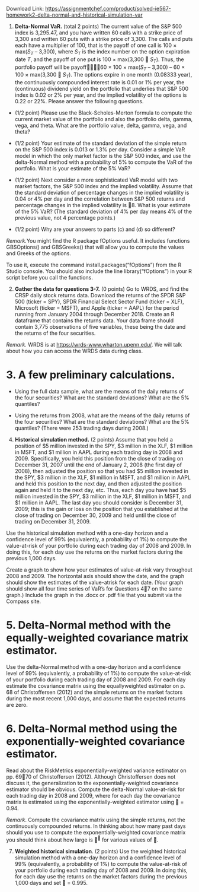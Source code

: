 Download Link: https://assignmentchef.com/product/solved-ie567-homework2-delta-normal-and-historical-simulation-var
<br>



<ol>

 <li><strong> Delta-Normal VaR.</strong> (total 2 points) The current value of the S&amp;P 500 index is 3,295.47, and you have written 60 calls with a strike price of 3,300 and written 60 puts with a strike price of 3,300. The calls and puts each have a multiplier of 100, that is the payoff of one call is 100 × max(<em>S<sub>T</sub></em> – 3,300), where <em>S<sub>T</sub></em> is the index number on the option expiration date <em>T</em>, and the payoff of one put is 100 × max(3,300  <em>S<sub>T</sub></em>).  Thus, the portfolio payoff will be payoff60 × 100 × max(<em>S<sub>T</sub></em> – 3,300) – 60 × 100 × max(3,300  <em>S<sub>T</sub></em>).  The options expire in one month (0.08333 year), the continuously compounded interest rate is 0.01 or 1% per year, the (continuous) dividend yield on the portfolio that underlies that S&amp;P 500 index is 0.02 or 2% per year, and the implied volatility of the options is 0.22 or 22%.  Please answer the following questions.</li>

</ol>




<ul>

 <li>(1/2 point) Please use the Black-Scholes-Merton formula to compute the current market value of the portfolio and also the portfolio delta, gamma, vega, and theta. What are the portfolio value, delta, gamma, vega, and theta?</li>

</ul>




<ul>

 <li>(1/2 point) Your estimate of the standard deviation of the simple return on the S&amp;P 500 index is 0.013 or 1.3% per day. Consider a simple VaR model in which the only market factor is the S&amp;P 500 index, and use the delta-Normal method with a probability of 5% to compute the VaR of the portfolio.  What is your estimate of the 5% VaR?</li>

</ul>




<ul>

 <li>(1/2 point) Next consider a more sophisticated VaR model with two market factors, the S&amp;P 500 index and the implied volatility.  Assume that the standard deviation of percentage changes in the implied volatility is 0.04 or 4% per day and the correlation between S&amp;P 500 returns and percentage changes in the implied volatility is 8.  What is your estimate of the 5% VaR? (The standard deviation of 4% per day means 4% of the previous value, not 4 percentage points.)</li>

</ul>




<ul>

 <li>(1/2 point) Why are your answers to parts (c) and (d) so different?</li>

</ul>




<em>Remark.</em>You might find the R package fOptions useful. It includes functions GBSOptions() and GBSGreeks() that will allow you to compute the values and Greeks of the options.

To use it, execute the command install.packages(“fOptions”) from the R Studio console. You should also include the line library(“fOptions”) in your R script before you call the functions.

<strong> </strong>

<ol start="2">

 <li><strong> Gather the data for questions 3-7.</strong> (0 points) Go to WRDS, and find the CRSP daily stock returns data. Download the returns of the SPDR S&amp;P 500 (ticker = SPY), SPDR Financial Select Sector Fund (ticker = XLF), Microsoft (ticker = MSFT), and Apple (ticker = AAPL) for the period running from January 2004 through December 2018. Create an R dataframe that contains the returns data. Your data frame should contain 3,775 observations of five variables, these being the date and the returns of the four securities.</li>

</ol>




<em>Remark.</em>  WRDS is at https://wrds-www.wharton.upenn.edu/.  We will talk about how you can access the WRDS data during class.




<h1>3.  A few preliminary calculations.</h1>




<ul>

 <li> Using the full data sample, what are the means of the daily returns of the four securities? What are the standard deviations?  What are the 5% quantiles?</li>

</ul>




<ul>

 <li> Using the returns from 2008, what are the means of the daily returns of the four securities? What are the standard deviations?  What are the 5% quantiles? (There were 253 trading days during 2008.)</li>

</ul>




<ol start="4">

 <li><strong>Historical simulation method.</strong>  (2 points)  Assume that you held a position of $5 million invested in the SPY, $3 million in the XLF, $1 million in MSFT, and $1 million in AAPL during each trading day in 2008 and 2009.  Specifically, you held this position from the close of trading on December 31, 2007 until the end of January 2, 2008 (the first day of 2008), then adjusted the position so that you had $5 million invested in the SPY, $3 million in the XLF, $1 million in MSFT, and $1 million in AAPL and held this position to the next day, and then adjusted the position again and held it to the next day, etc. Thus, each day you have had $5 million invested in the SPY, $3 million in the XLF, $1 million in MSFT, and $1 million in AAPL. The last day you should consider is December 31, 2009; this is the gain or loss on the position that you established at the close of trading on December 30, 2009 and held until the close of trading on December 31, 2009.</li>

</ol>




Use the historical simulation method with a one-day horizon and a confidence level of 99% (equivalently, a probability of 1%) to compute the value-at-risk of your portfolio during each trading day of 2008 and 2009.  In doing this, for each day use the returns on the market factors during the previous 1,000 days.




Create a graph to show how your estimates of value-at-risk vary throughout 2008 and 2009.  The horizontal axis should show the date, and the graph should show the estimates of the value-atrisk for each date.  (Your graph should show all four time series of VaR’s for Questions 47 on the same graph.)  Include the graph in the .docx or .pdf file that you submit via the Compass site.




<h1>5. Delta-Normal method with the equally-weighted covariance matrix estimator.</h1>

Use the delta-Normal method with a one-day horizon and a confidence level of 99% (equivalently, a probability of 1%) to compute the value-at-risk of your portfolio during each trading day of 2008 and 2009.  For each day estimate the covariance matrix using the equallyweighted estimator on p. 68 of Christoffersen (2012) and the simple returns on the market factors during the most recent 1,000 days, and assume that the expected returns are zero.




<h1>6.  Delta-Normal method using the exponentially-weighted covariance estimator.</h1>

Read about the RiskMetrics exponentially-weighted variance estimator on pp. 6970 of Christoffersen (2012).  Although Christoffersen does not discuss it, the generalization to the exponentially-weighted covariance estimator should be obvious.  Compute the delta-Normal value-at-risk for each trading day in 2008 and 2009, where for each day the covariance matrix is estimated using the exponentially-weighted estimator using  = 0.94.




<em>Remark</em>. Compute the covariance matrix using the simple returns, not the continuously compounded returns.  In thinking about how many past days should you use to compute the exponentially-weighted covariance matrix you should think about how large is <sup></sup> for various values of .




<ol start="7">

 <li><strong> Weighted historical simulation</strong>. (2 points) Use the weighted historical simulation method with a one-day horizon and a confidence level of 99% (equivalently, a probability of 1%) to compute the value-at-risk of your portfolio during each trading day of 2008 and 2009. In doing this, for each day use the returns on the market factors during the previous 1,000 days and set  = 0.995.</li>

</ol>